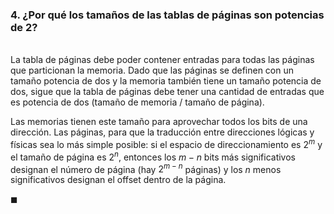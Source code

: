 ### 4. ¿Por qué los tamaños de las tablas de páginas son potencias de $2$?

\
La tabla de páginas debe poder contener entradas para todas las páginas que particionan la memoria. Dado que las páginas se definen con un tamaño potencia de dos y la memoria también tiene un tamaño potencia de dos, sigue que la tabla de páginas debe tener una cantidad de entradas que es potencia de dos (tamaño de memoria / tamaño de página). 

Las memorias tienen este tamaño para aprovechar todos los bits de una dirección. Las páginas, para que la traducción entre direcciones lógicas y físicas sea lo más simple posible: si el espacio de direccionamiento es $2^m$ y el tamaño de página es $2^n$, entonces los $m - n$ bits más significativos designan el número de página (hay $2^{m - n}$ páginas) y los  $n$ menos significativos designan el offset dentro de la página.

$\blacksquare$
